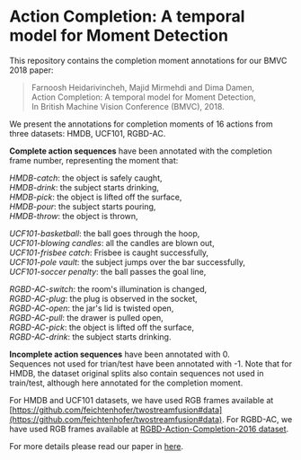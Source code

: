 # Action Completion: A temporal model for Moment Detection

This repository contains the completion moment annotations for our BMVC 2018 paper:
  
> Farnoosh Heidarivincheh, Majid Mirmehdi and Dima Damen,  
> Action Completion: A temporal model for Moment Detection,  
> In British Machine Vision Conference (BMVC), 2018.  
  
We present the annotations for completion moments of 16 actions from three datasets: HMDB, UCF101, RGBD-AC.  
  
**Complete action sequences** have been annotated with the completion frame number, representing the moment that:  
  
*HMDB-catch*: the object is safely caught,  
*HMDB-drink*: the subject starts drinking,  
*HMDB-pick*: the object is lifted off the surface,  
*HMDB-pour*: the subject starts pouring,  
*HMDB-throw*: the object is thrown,  
  
*UCF101-basketball*: the ball goes through the hoop,  
*UCF101-blowing candles*: all the candles are blown out,  
*UCF101-frisbee catch*: Frisbee is caught successfully,  
*UCF101-pole vault*: the subject jumps over the bar successfully,  
*UCF101-soccer penalty*: the ball passes the goal line,  
  
*RGBD-AC-switch*: the room's illumination is changed,  
*RGBD-AC-plug*: the plug is observed in the socket,  
*RGBD-AC-open*: the jar's lid is twisted open,  
*RGBD-AC-pull*: the drawer is pulled open,  
*RGBD-AC-pick*: the object is lifted off the surface,  
*RGBD-AC-drink*: the subject starts drinking.  
  
  
**Incomplete action sequences** have been annotated with 0.  
Sequences not used for trian/test have been annotated with -1. Note that for HMDB, the dataset original splits also contain sequences not used in train/test, although here annotated for the completion moment.  

For HMDB and UCF101 datasets, we have used RGB frames available at [https://github.com/feichtenhofer/twostreamfusion#data](https://github.com/feichtenhofer/twostreamfusion#data). For RGBD-AC, we have used RGB frames available at [RGBD-Action-Completion-2016 dataset](http://dx.doi.org/10.5523/bris.66qry08cv1fj1eunwxwob3fjz).  


For more details please read our paper in [here](https://arxiv.org/abs/1805.06749).
